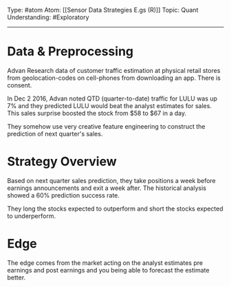 Type: #atom
Atom: [[Sensor Data Strategies E.gs (R)]]
Topic: Quant
Understanding: #Exploratory 

----
# Data & Preprocessing

Advan Research data of customer traffic estimation at physical retail stores from geolocation-codes on cell-phones from downloading an app. There is consent.

In Dec 2 2016, Advan noted QTD (quarter-to-date) traffic for LULU was up 7% and they predicted LULU would beat the analyst estimates for sales. This sales surprise boosted the stock from $58 to $67 in a day.

They somehow use very creative feature engineering to construct the prediction of next quarter's sales.

# Strategy Overview

Based on next quarter sales prediction, they take positions a week before earnings announcements and exit a week after. The historical analysis showed a 60% prediction success rate.

They long the stocks expected to outperform and short the stocks expected to underperform.

# Edge 

The edge comes from the market acting on the analyst estimates pre earnings and post earnings and you being able to forecast the estimate better.